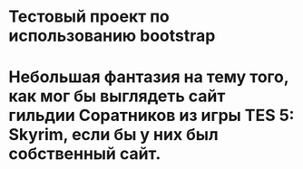 # Тестовый проект по использованию bootstrap
# Небольшая фантазия на тему того, как мог бы выглядеть сайт гильдии Соратников из игры TES 5: Skyrim, если бы у них был собственный сайт.
